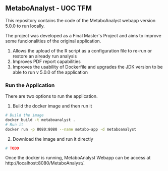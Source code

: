 ## MetaboAnalyst - UOC TFM

This repository contains the code of the MetaboAnalyst webapp version 5.0.0 to run locally.

The project was developed as a Final Master's Project and aims to improve some funcionalities of the original application. 

1. Allows the upload of the R script as a configuration file to re-run or restore an already run analysis
2. Improves PDF report capabilities
3. Improves the usability of Dockerfile and upgrades the JDK version to be able to run v 5.0.0 of the application

### Run the Application

There are two options to run the application.

1. Build the docker image and then run it

```sh
# Build the image
docker build -t metaboanalyst .
# Run it
docker run -p 8080:8080 --name metabo-app -d metaboanalyst
```

2. Download the image and run it directly

```sh
# TODO
```

Once the docker is running, MetaboAnalyst Webapp can be access at http://localhost:8080/MetaboAnalyst/. 


